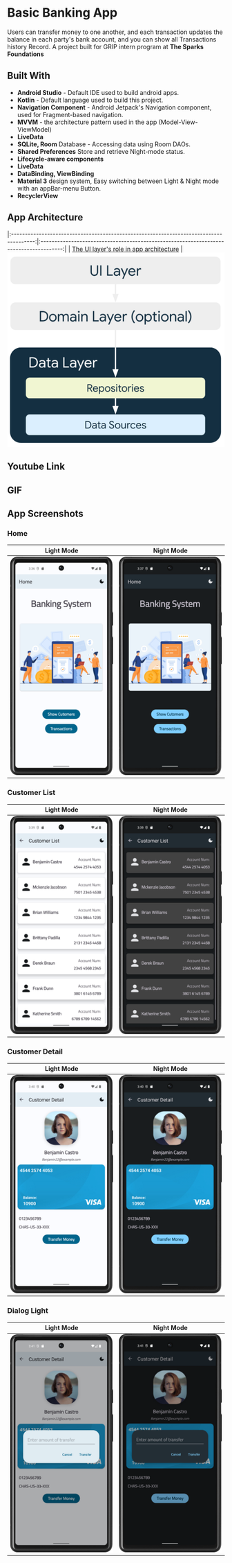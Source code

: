 # Basic Banking App #
Users can transfer money to one another, and each transaction updates the balance in each party's bank account, and you can show all Transactions history Record.
A project built for GRIP intern program at **The Sparks Foundations**

## Built With ##
* **Android Studio** - Default IDE used to build android apps.
* **Kotlin** - Default language used to build this project.
* **Navigation Component** - Android Jetpack's Navigation component, used for Fragment-based navigation.
* **MVVM** - the architecture pattern used in the app (Model-View-ViewModel)
* **LiveData**
* **SQLite, Room** Database - Accessing data using Room DAOs.
* **Shared Preferences** Store and retrieve Night-mode status.
* **Lifecycle-aware components**
* **LiveData**
* **DataBinding, ViewBinding**
* **Material 3** design system, Easy switching between Light & Night mode with an appBar-menu Button.
* **RecyclerView**

## App Architecture ##
|:--------------------------------------------------------------------------------------:|:--------------------------------------------------------------------------------------:|
| [The UI layer's role in app architecture](https://github.com/AstroAnasTariq/BankingApp/blob/main/Res/mad-arch-overview-ui.png) | ![The data layer's role in app architecture](https://github.com/AstroAnasTariq/BankingApp/blob/main/Res/mad-arch-overview-data.png)

## Youtube Link ##


## GIF ##


## App Screenshots ##
### **Home**
|                                                Light Mode                                                |                                               Night Mode                                                |
|:--------------------------------------------------------------------------------------------------------:|:-------------------------------------------------------------------------------------------------------:|
|          ![Home_L](https://github.com/AstroAnasTariq/BankingApp/blob/main/Res/0_Home_Light.png)          |          ![Home_D](https://github.com/AstroAnasTariq/BankingApp/blob/main/Res/0_Home_Dark.png)          |

### **Customer List**
|                                                Light Mode                                                |                                               Night Mode                                                |
|:--------------------------------------------------------------------------------------------------------:|:-------------------------------------------------------------------------------------------------------:|
| ![Customer_List_L](https://github.com/AstroAnasTariq/BankingApp/blob/main/Res/1_Customer_List_Light.png) | ![Customer_List_D](https://github.com/AstroAnasTariq/BankingApp/blob/main/Res/1_Customer_List_Dark.png) |

### **Customer Detail**
|                                                  Light Mode                                                  |                                                 Night Mode                                                  |
|:------------------------------------------------------------------------------------------------------------:|:-----------------------------------------------------------------------------------------------------------:|
| ![Customer_Detail_L](https://github.com/AstroAnasTariq/BankingApp/blob/main/Res/2_Customer_Detail_Light.png) | ![Customer_Detail_D](https://github.com/AstroAnasTariq/BankingApp/blob/main/Res/2_Customer_Detail_Dark.png) |

### **Dialog Light**
|                                         Light Mode                                         |                                        Night Mode                                         |
|:------------------------------------------------------------------------------------------:|:-----------------------------------------------------------------------------------------:|
| ![Dialog_L](https://github.com/AstroAnasTariq/BankingApp/blob/main/Res/3_Dialog_Light.png) | ![Dialog_L](https://github.com/AstroAnasTariq/BankingApp/blob/main/Res/3_Dialog_Dark.png) |
